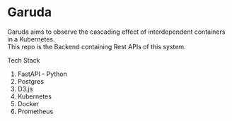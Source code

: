 # Garuda

Garuda aims to observe the cascading effect of interdependent containers in a Kubernetes. <br>
This repo is the Backend containing Rest APIs of this system.


Tech Stack
1. FastAPI - Python
2. Postgres
3. D3.js
4. Kubernetes
5. Docker
6. Prometheus

